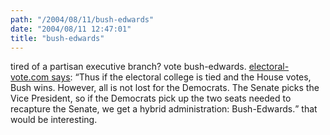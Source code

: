 ```yaml
---
path: "/2004/08/11/bush-edwards" 
date: "2004/08/11 12:47:01" 
title: "bush-edwards" 
---
```

tired of a partisan executive branch? vote bush-edwards. <a href="http://www.electoral-vote.com/aug/aug11.html">electoral-vote.com says</a>: <q>Thus if the electoral college is tied and the House votes, Bush wins. However, all is not lost for the Democrats. The Senate picks the Vice President, so if the Democrats pick up the two seats needed to recapture the Senate, we get a hybrid administration: Bush-Edwards.</q> that  would be interesting.